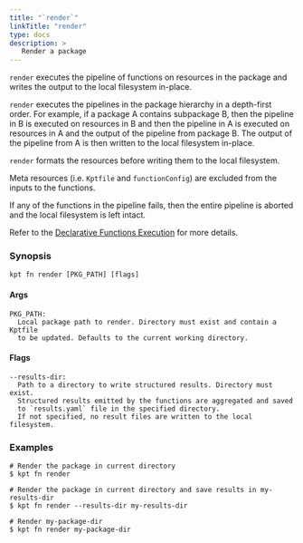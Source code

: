 ```yaml
---
title: "`render`"
linkTitle: "render"
type: docs
description: >
   Render a package
---
```

<!--mdtogo:Short
   Render a package.
-->

`render` executes the pipeline of functions on resources in the package and
writes the output to the local filesystem in-place.

`render` executes the pipelines in the package hierarchy in a depth-first order.
For example, if a package A contains subpackage B, then the pipeline in B is executed
on resources in B and then the pipeline in A is executed on resources in A and
the output of the pipeline from package B. The output of the pipeline from A is
then written to the local filesystem in-place.

`render` formats the resources before writing them to the local filesystem.

Meta resources (i.e. `Kptfile` and `functionConfig`) are excluded from the inputs
to the functions.

If any of the functions in the pipeline fails, then the entire pipeline is aborted and
the local filesystem is left intact.

Refer to the [Declarative Functions Execution] for more details.

### Synopsis

<!--mdtogo:Long-->
```shell
kpt fn render [PKG_PATH] [flags]
```

#### Args

```shell
PKG_PATH:
  Local package path to render. Directory must exist and contain a Kptfile
  to be updated. Defaults to the current working directory.
```

#### Flags

```shell
--results-dir:
  Path to a directory to write structured results. Directory must exist.
  Structured results emitted by the functions are aggregated and saved
  to `results.yaml` file in the specified directory.
  If not specified, no result files are written to the local filesystem.
```
<!--mdtogo-->

### Examples

<!--mdtogo:Examples-->

```shell
# Render the package in current directory
$ kpt fn render
```

```shell
# Render the package in current directory and save results in my-results-dir
$ kpt fn render --results-dir my-results-dir 
```

```shell
# Render my-package-dir
$ kpt fn render my-package-dir
```

<!--mdtogo-->

[Declarative Functions Execution]: /book/04-using-functions/01-declarative-function-execution
